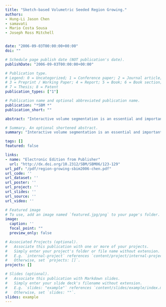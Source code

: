 ```yaml
---
title: "Sketch-based Volumetric Seeded Region Growing."
authors:
- Hung-Li Jason Chen
- samavati
- Mario Costa Sousa
- Joseph Ross Mitchell


date: "2006-09-03T00:00:00+00:00"
doi: ""

# Schedule page publish date (NOT publication's date).
publishDate: "2006-09-03T00:00:00+00:00"

# Publication type.
# Legend: 0 = Uncategorized; 1 = Conference paper; 2 = Journal article;
# 3 = Preprint / Working Paper; 4 = Report; 5 = Book; 6 = Book section;
# 7 = Thesis; 8 = Patent
publication_types: ["1"]

# Publication name and optional abbreviated publication name.
publication: "*SBM *"
publication_short: ""

abstract: "Interactive volume segmentation is an essential and important step in medical image processing. Conventional interactive methods typically demand significant amounts of time and do not lend to a natural interaction scheme with the 3D volume. In this paper we present a sketch-based interface for seeded region growing volume segmentation. In our approach, the user freely sketches regions of interest (ROI) directly over the 3D volume. Parts of the volume outside the ROIs are then automatically cut out in real-time. The user repeats this process as many times as necessary until he/she decides to specify the seed point 3D location directly at the ROI. To prevent unexpected segmentations, the region growing is restricted to the specified ROI. Our sketch-based system utilizes GPU programming to achieve real-time processing for both rendering and volumetric cutting independent from the size and shape of the sketched strokes."

# Summary. An optional shortened abstract.
summary: "Interactive volume segmentation is an essential and important step in medical image processing. Conventional interactive methods typically demand significant amounts of time and do not lend to a natural interaction scheme with the 3D volume. In this paper we present a sketch-based interface for seeded region growing volume segmentation. In our approach, the user freely sketches regions of interest (ROI) directly over the 3D volume. Parts of the volume outside the ROIs are then automatically cut ..."

tags: []
featured: false

links:
- name: "Electronic Edition from Publisher"
  url: "http://dx.doi.org/10.2312/SBM/SBM06/123-129"
url_pdf: "/pdf/region-growing-sbim2006-chen.pdf"
url_code: ''
url_dataset: ''
url_poster: ''
url_project: ''
url_slides: ''
url_source: ''
url_video: ''

# Featured image
# To use, add an image named `featured.jpg/png` to your page's folder. 
image:
  caption: ''
  focal_point: ""
  preview_only: false

# Associated Projects (optional).
#   Associate this publication with one or more of your projects.
#   Simply enter your project's folder or file name without extension.
#   E.g. `internal-project` references `content/project/internal-project/index.md`.
#   Otherwise, set `projects: []`.
projects: []

# Slides (optional).
#   Associate this publication with Markdown slides.
#   Simply enter your slide deck's filename without extension.
#   E.g. `slides: "example"` references `content/slides/example/index.md`.
#   Otherwise, set `slides: ""`.
slides: example
---
```

